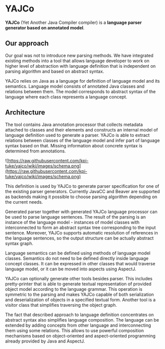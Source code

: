 # YAJCo #
**YAJCo** (Yet Another Java Compiler compiler) is a **language parser generator based on annotated model**.

## Our approach ##
Our goal was not to introduce new parsing methods. We have integrated existing methods into a tool that allows language developer to work on higher level of abstraction with language definition that is independent on parsing algorithm and based on abstract syntax.

YAJCo relies on Java as a language for definition of language model and its semantics. Language model consists of annotated Java classes and relations between them. The model corresponds to abstract syntax of the language where each class represents a language concept.

## Architecture ##
The tool contains Java annotation processor that collects metadata attached to classes and their elements and constructs an internal model of language definition used to generate a parser. YAJCo is able to extract relations between classes of the language model and infer part of language syntax based on that. Missing information about concrete syntax is determined from annotations.

![https://raw.githubusercontent.com/kpi-tuke/yajco/wiki/images/schema.png](https://raw.githubusercontent.com/kpi-tuke/yajco/wiki/images/schema.png)

This definition is used by YAJCo to generate parser specification for one of the existing parser generators. Currently JavaCC and Beaver are supported as backends making it possible to choose parsing algorithm depending on the current needs.

Generated parser together with generated YAJCo language processor can be used to parse language sentences. The result of the parsing is an instance of the language model - instances of model classes with interconnected to form an abstract syntax tree corresponding to the input sentence. Moreover, YAJCo supports automatic resolution of references in the language sentences, so the output structure can be actually abstract syntax graph.

Language semantics can be defined using methods of language model classes. Semantics do not need to be defined directly inside language concept classes. It can be expressed in other classes that would traverse language model, or it can be moved into aspects using AspectJ.

YAJCo can optionally generate other tools besides parser. This includes pretty-printer that is able to generate textual representation of provided object model according to the language grammar. This operation is symmetric to the parsing and makes YAJCo capable of both serialization and deserialization of objects in a specified textual form. Another tool is a visitor class that simplifies traversing the object graph.

The fact that described approach to language definition concentrates on abstract syntax also simplifies language composition. The language can be extended by adding concepts from other language and interconnecting them using some relations. This allows to use powerful composition mechanisms based on object-oriented and aspect-oriented programming already provided by Java and AspectJ.